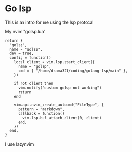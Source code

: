 # Go lsp

This is an intro for me using the lsp protocal

My nvim "golsp.lua"

```lau
return {
  "golsp",
  name = "golsp",
  dev = true,
  config = function()
    local client = vim.lsp.start_client({
      name = "golsp",
      cmd = { "/home/drama321/coding/golang-lsp/main" },
    })

    if not client then
      vim.notify("custom golsp not working")
      return
    end

    vim.api.nvim_create_autocmd("FileType", {
      pattern = "markdown",
      callback = function()
        vim.lsp.buf_attach_client(0, client)
      end,
    })
  end,
}
```

I use lazynvim
